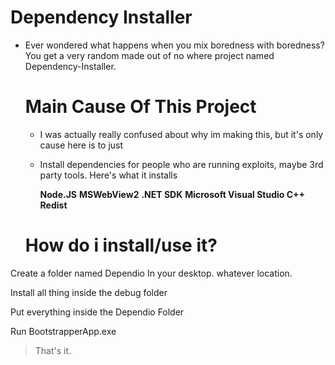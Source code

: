 # Dependency Installer

- Ever wondered what happens when you mix boredness with boredness? You get a very random made out of no where project named Dependency-Installer.


  # Main Cause Of This Project

   - I was actually really confused about why im making this, but it's only cause here is to just
 
   - Install dependencies for people who are running exploits, maybe 3rd party tools. Here's what it installs
 
     **Node.JS**
     **MSWebView2**
     **.NET SDK**
     **Microsoft Visual Studio C++ Redist**

  # How do i install/use it?
    
 Create a folder named Dependio In your desktop. whatever location.

 Install all thing inside the debug folder

 Put everything inside the Dependio Folder
 
 Run BootstrapperApp.exe

> That's it.
     
